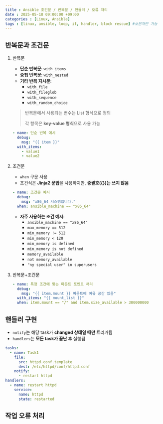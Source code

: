 ```yaml
---
title : Ansible 조건문 / 반복문 / 핸들러 / 오류 처리
date : 2025-05-18 09:00:00 +09:00
categories : [Linux, Ansible]
tags : [linux, ansible, loop, if, handler, block rescue] #소문자만 가능
---
```


## 반복문과 조건문

1. 반복문
    - **단순 반복문**: `with_items`
    - **중첩 반복문**: `with_nested`
    - **기타 반복 지시문**:
        - `with_file`
        - `with_fileglob`
        - `with_sequence`
        - `with_random_choice`
    
    > 반복문에서 사용되는 변수는 List 형식으로 정의
    > 
    > 
    > 각 항목은 **key-value 형식**으로 사용 가능
    > 
    
    ```yaml
    - name: 단순 반복 예시
      debug:
        msg: "{{ item }}"
      with_items:
        - value1
        - value2
    ```
    
2. 조건문
    - `when` 구문 사용
    - 조건식은 **Jinja2 문법**을 사용하지만, **중괄호({})는 쓰지 않음**
    
    ```yaml
    - name: 조건문 예시
      debug:
        msg: "x86_64 시스템입니다."
      when: ansible_machine == "x86_64"
    ```
    
    - **자주 사용하는 조건 예시**:
        - `ansible_machine == "x86_64"`
        - `max_memory == 512`
        - `min_memory != 512`
        - `min_memory < 120`
        - `min_memory is defined`
        - `min_memory is not defined`
        - `memory_available`
        - `not memory_available`
        - `"ny special user" in superusers`
3. 반복문+조건문
    
    ```yaml
    - name: 특정 조건에 맞는 마운트 포인트 처리
      debug:
        msg: "{{ item.mount }} 마운트에 여유 공간 있음"
      with_items: "{{ mount_list }}"
      when: item.mount == "/" and item.size_available > 300000000
    ```
    

## 핸들러 구현

- `notify`는 해당 task가 **changed 상태일 때만** 트리거됨
- `handlers`는 **모든 task가 끝난 후** 실행됨

```yaml
tasks:
  - name: Task1
    file:
      src: httpd.conf.template
      dest: /etc/httpd/conf/httpd.conf
    notify:
      - restart httpd
handlers:
  - name: restart httpd
    service:
      name: httpd
      state: restarted
```

## 작업 오류 처리

